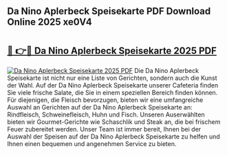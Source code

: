 ## Da Nino Aplerbeck Speisekarte PDF Download Online 2025 xe0V4

# <h2><a href="http://gcc7t67.nevu.top/?p=Da+Nino+Aplerbeck+Speisekarte">🔗 👉🔴 Da Nino Aplerbeck Speisekarte 2025 PDF</a></h2>

[![Da Nino Aplerbeck Speisekarte 2025 PDF](https://i.imgur.com/dBaPXMq.png)](http://gcc7t67.nevu.top/?p=Da+Nino+Aplerbeck+Speisekarte)
Die Da Nino Aplerbeck Speisekarte ist nicht nur eine Liste von Gerichten, sondern auch die Kunst der Wahl. Auf der Da Nino Aplerbeck Speisekarte unserer Cafeteria finden Sie viele frische Salate, die Sie in einem speziellen Bereich finden können. Für diejenigen, die Fleisch bevorzugen, bieten wir eine umfangreiche Auswahl an Gerichten auf der Da Nino Aplerbeck Speisekarte an: Rindfleisch, Schweinefleisch, Huhn und Fisch. Unseren Auserwählten bieten wir Gourmet-Gerichte wie Schaschlik und Steak an, die bei frischem Feuer zubereitet werden. Unser Team ist immer bereit, Ihnen bei der Auswahl der Speisen auf der Da Nino Aplerbeck Speisekarte zu helfen und Ihnen einen bequemen und angenehmen Service zu bieten.
